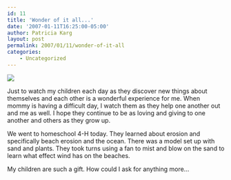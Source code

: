 ```yaml
---
id: 11
title: 'Wonder of it all...'
date: '2007-01-11T16:25:00-05:00'
author: Patricia Karg
layout: post
permalink: 2007/01/11/wonder-of-it-all
categories:
    - Uncategorized
---
```

![](http://garden.kargs.net/wp-content/uploads/2013/04/cropped-IMAG8993.jpg)

Just to watch my children each day as they discover new things about themselves and each other is a wonderful experience for me. When mommy is having a difficult day, I watch them as they help one another out and me as well.  I hope they continue to be as loving and giving to one another and others as they grow up.

We went to homeschool 4-H today.  They learned about erosion and specifically beach erosion and the ocean.  There was a model set up with sand and plants. They took turns using a fan to mist and blow on the sand to learn what effect wind has on the beaches.

My children are such a gift.  How could I ask for anything more...
